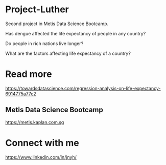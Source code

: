 # Project-Luther
Second project in Metis Data Science Bootcamp.



Has dengue affected the life expectancy of people in any country?

Do people in rich nations live longer?

What are the factors affecting life expectancy of a country?


# Read more
https://towardsdatascience.com/regression-analysis-on-life-expectancy-6914775a77e2


## Metis Data Science Bootcamp
https://metis.kaplan.com.sg

# Connect with me
https://www.linkedin.com/in/jnyh/
